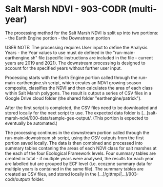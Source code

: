 # Salt Marsh NDVI - 903-CODR (multi-year)

The processing method for the Salt Marsh NDVI is split up into two portions:
	- the Earth Engine portion
	- the Downstream portion

USER NOTE:
The processing requires User input to define the Analysis Years - the Year values to use must de defined in the "run-main-earthengine.sh" file (specific instructions are included in the file - current years are 2019 and 2021). 
The downstream processing is designed to account for the specified years without further user input.

Processing starts with the Earth Engine portion called through the run-main-earthengine.sh script, which creates an NDVI growing season composite, classifies the NDVI and then calculates the area of each class within Salt Marsh polygons. The result is output a series of CSV files in a Google Drive cloud folder (the shared folder "earthengine/patrick").

After the first script is completed, the CSV files need to be downloaded and stored locally for the next script to use. The expected data folder is [...]salt-marsh-ndvi/000-data/sample-gee-output/. (This portion is expected to eventually be automated.)

The processing continues in the downstream portion called through the run-main-downstream.sh script, using the CSV outputs from the first portion saved locally. The data is then combined and processed into summary tables contaning the areas of each NDVI class for salt marshes at the each of the four Ecological Framework levels. 
Four summary tables are created in total - if multiple years were analysed, the results for each year are labelled but are grouped by ECF level (i.e. ecozone summary data for multiple years is contained in the same file). The summary tables are created as CSV files, and stored locally in the [...]/gittmp/[...]/903-codr/output/ folder.
